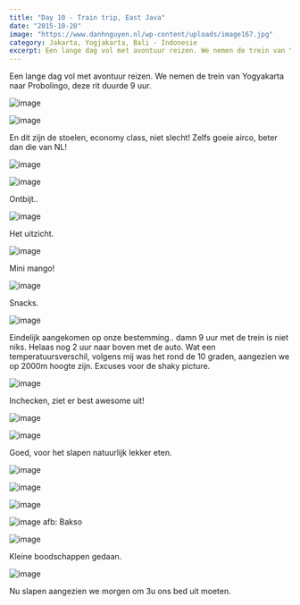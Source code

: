 ```yaml
---
title: "Day 10 - Train trip, East Java"
date: "2015-10-20"
image: "https://www.danhnguyen.nl/wp-content/uploads/image167.jpg"
category: Jakarta, Yogjakarta, Bali - Indonesie
excerpt: Een lange dag vol met avontuur reizen. We nemen de trein van Yogyakarta naar Probolingo, deze rit duurde 9 uur...
---
```


Een lange dag vol met avontuur reizen. We nemen de trein van Yogyakarta naar Probolingo, deze rit duurde 9 uur.

![image](https://www.danhnguyen.nl/wp-content/uploads//image167-1024x576.jpg)


![image](https://www.danhnguyen.nl/wp-content/uploads//image166-1024x576.jpg)

En dit zijn de stoelen, economy class, niet slecht!
Zelfs goeie airco, beter dan die van NL!

![image](https://www.danhnguyen.nl/wp-content/uploads//image168-1024x576.jpg)


![image](https://www.danhnguyen.nl/wp-content/uploads//image170-1024x576.jpg)

Ontbijt..

![image](https://www.danhnguyen.nl/wp-content/uploads//image169-1024x576.jpg)

Het uitzicht.

![image](https://www.danhnguyen.nl/wp-content/uploads//image172-1024x576.jpg)

Mini mango!

![image](https://www.danhnguyen.nl/wp-content/uploads//image176-1024x576.jpg)

Snacks.

![image](https://www.danhnguyen.nl/wp-content/uploads//image177-1024x576.jpg)

Eindelijk aangekomen op onze bestemming.. damn 9 uur met de trein is niet niks. Helaas nog 2 uur naar boven met de auto. Wat een temperatuursverschil, volgens mij was het rond de 10 graden, aangezien we op 2000m hoogte zijn. Excuses voor de shaky picture.

![image](https://www.danhnguyen.nl/wp-content/uploads//image173-1024x576.jpg)

Inchecken, ziet er best awesome uit!

![image](https://www.danhnguyen.nl/wp-content/uploads//image174-1024x576.jpg)

![image](https://www.danhnguyen.nl/wp-content/uploads//image175-1024x576.jpg)

Goed, voor het slapen natuurlijk lekker eten.

![image](https://www.danhnguyen.nl/wp-content/uploads//image178-1024x576.jpg)

![image](https://www.danhnguyen.nl/wp-content/uploads//image179-1024x576.jpg)

![image](https://www.danhnguyen.nl/wp-content/uploads//image181-1024x576.jpg)

![image](https://www.danhnguyen.nl/wp-content/uploads//image182-1024x576.jpg) afb: Bakso

![image](https://www.danhnguyen.nl/wp-content/uploads//image183-1024x576.jpg)

Kleine boodschappen gedaan.

![image](https://www.danhnguyen.nl/wp-content/uploads//image184-1024x576.jpg)

Nu slapen aangezien we morgen om 3u ons bed uit moeten.
